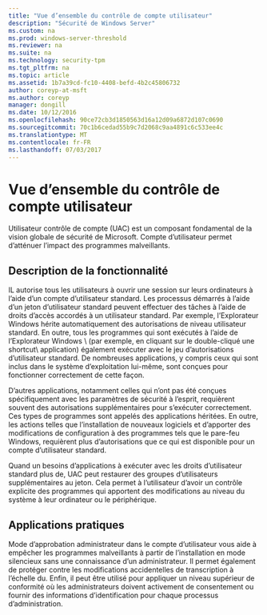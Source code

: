 ```yaml
---
title: "Vue d’ensemble du contrôle de compte utilisateur"
description: "Sécurité de Windows Server"
ms.custom: na
ms.prod: windows-server-threshold
ms.reviewer: na
ms.suite: na
ms.technology: security-tpm
ms.tgt_pltfrm: na
ms.topic: article
ms.assetid: 1b7a39cd-fc10-4408-befd-4b2c45806732
author: coreyp-at-msft
ms.author: coreyp
manager: dongill
ms.date: 10/12/2016
ms.openlocfilehash: 90ce72cb3d1850563d16a12d09a6872d107c0690
ms.sourcegitcommit: 70c1b6cedad55b9c7d2068c9aa4891c6c533ee4c
ms.translationtype: MT
ms.contentlocale: fr-FR
ms.lasthandoff: 07/03/2017
---
```

# <a name="user-account-control-overview"></a>Vue d’ensemble du contrôle de compte utilisateur
Utilisateur contrôle de compte \(UAC\) est un composant fondamental de la vision globale de sécurité de Microsoft.  Compte d’utilisateur permet d’atténuer l’impact des programmes malveillants.

## <a name="BKMK_OVER"></a>Description de la fonctionnalité
IL autorise tous les utilisateurs à ouvrir une session sur leurs ordinateurs à l’aide d’un compte d’utilisateur standard. Les processus démarrés à l’aide d’un jeton d’utilisateur standard peuvent effectuer des tâches à l’aide de droits d’accès accordés à un utilisateur standard. Par exemple, l’Explorateur Windows hérite automatiquement des autorisations de niveau utilisateur standard. En outre, tous les programmes qui sont exécutés à l’aide de l’Explorateur Windows \ (par exemple, en cliquant sur le double-cliqué une shortcut\ application) également exécuter avec le jeu d’autorisations d’utilisateur standard. De nombreuses applications, y compris ceux qui sont inclus dans le système d’exploitation lui-même, sont conçues pour fonctionner correctement de cette façon.

D’autres applications, notamment celles qui n’ont pas été conçues spécifiquement avec les paramètres de sécurité à l’esprit, requièrent souvent des autorisations supplémentaires pour s’exécuter correctement. Ces types de programmes sont appelés des applications héritées. En outre, les actions telles que l’installation de nouveaux logiciels et d’apporter des modifications de configuration à des programmes tels que le pare-feu Windows, requièrent plus d’autorisations que ce qui est disponible pour un compte d’utilisateur standard.

Quand un besoins d’applications à exécuter avec les droits d’utilisateur standard plus de, UAC peut restaurer des groupes d’utilisateurs supplémentaires au jeton. Cela permet à l’utilisateur d’avoir un contrôle explicite des programmes qui apportent des modifications au niveau du système à leur ordinateur ou le périphérique.

## <a name="BKMK_APP"></a>Applications pratiques
Mode d’approbation administrateur dans le compte d’utilisateur vous aide à empêcher les programmes malveillants à partir de l’installation en mode silencieux sans une connaissance d’un administrateur. Il permet également de protéger contre les modifications accidentelles de transcription à l’échelle du. Enfin, il peut être utilisé pour appliquer un niveau supérieur de conformité où les administrateurs doivent activement de consentement ou fournir des informations d’identification pour chaque processus d’administration.



